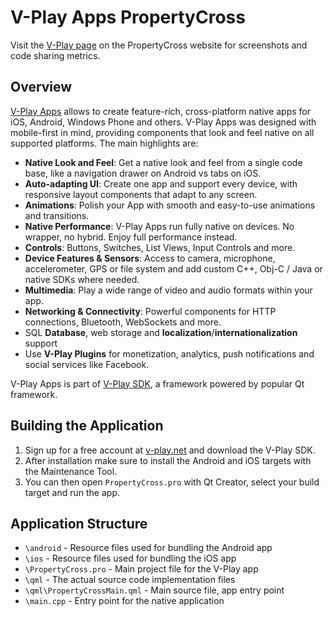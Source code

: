# V-Play Apps PropertyCross

Visit the [V-Play page](http://propertycross.com/vplay/) on the PropertyCross website for screenshots and code sharing metrics.

## Overview

[V-Play Apps](http://v-play.net/apps/) allows to create feature-rich, cross-platform native apps for iOS, Android, Windows Phone and others. V-Play Apps was designed with mobile-first in mind, providing components that look and feel native on all supported platforms. The main highlights are:

- **Native Look and Feel**: Get a native look and feel from a single code base, like a navigation drawer on Android vs tabs on iOS.
- **Auto-adapting UI**: Create one app and support every device, with responsive layout components that adapt to any screen.
- **Animations**: Polish your App with smooth and easy-to-use animations and transitions.
- **Native Performance**: V-Play Apps run fully native on devices. No wrapper, no hybrid. Enjoy full performance instead.
- **Controls**: Buttons, Switches, List Views, Input Controls and more.
- **Device Features & Sensors**: Access to camera, microphone, accelerometer, GPS or file system and add custom C++, Obj-C / Java or native SDKs where needed.
- **Multimedia**: Play a wide range of video and audio formats within your app.
- **Networking & Connectivity**: Powerful components for HTTP connections, Bluetooth, WebSockets and more.
- SQL **Database**, web storage and **localization**/**internationalization** support
- Use **V-Play Plugins** for monetization, analytics, push notifications and social services like Facebook.

V-Play Apps is part of [V-Play SDK](http://v-play.net/), a framework powered by popular Qt framework.


## Building the Application

1. Sign up for a free account at [v-play.net](http://v-play.net/) and download the V-Play SDK.
2. After installation make sure to install the Android and iOS targets with the Maintenance Tool.
3. You can then open `PropertyCross.pro` with Qt Creator, select your build target and run the app.


## Application Structure

+ `\android` - Resource files used for bundling the Android app
+ `\ios` - Resource files used for bundling the iOS app
+ `\PropertyCross.pro` - Main project file for the V-Play app
+ `\qml` - The actual source code implementation files
+ `\qml\PropertyCrossMain.qml` - Main source file, app entry point
+ `\main.cpp` - Entry point for the native application
